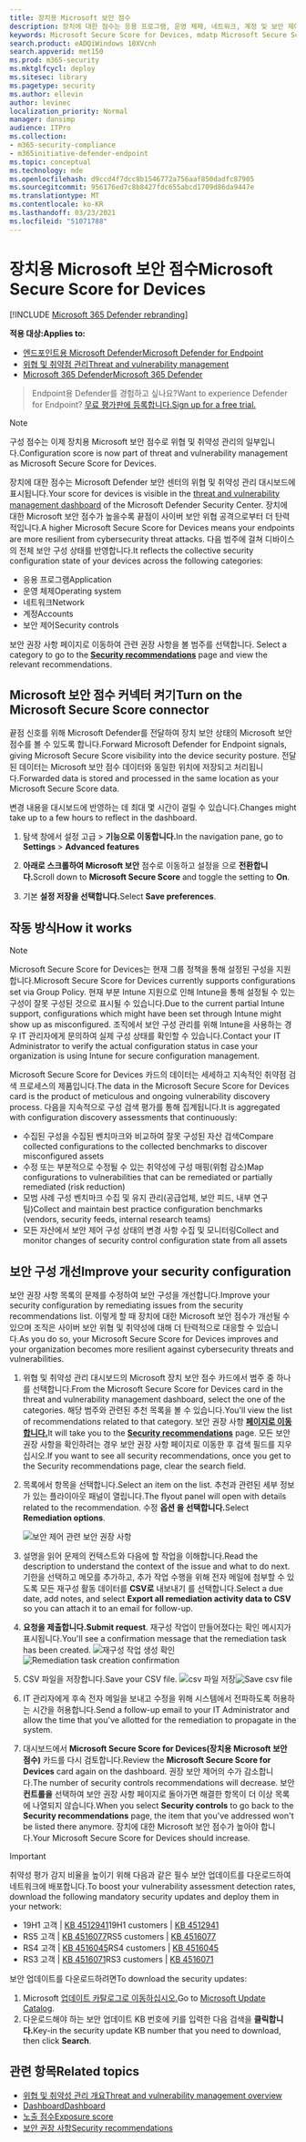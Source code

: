 ```yaml
---
title: 장치용 Microsoft 보안 점수
description: 장치에 대한 점수는 응용 프로그램, 운영 체제, 네트워크, 계정 및 보안 제어 전반에 걸쳐 디바이스의 총 보안 구성 상태를 보여줍니다.
keywords: Microsoft Secure Score for Devices, mdatp Microsoft Secure Score for Devices, secure score, configuration score, threat and vulnerability management, security controls, improvement opportunities, security configuration score over time, security posture, baseline
search.product: eADQiWindows 10XVcnh
search.appverid: met150
ms.prod: m365-security
ms.mktglfcycl: deploy
ms.sitesec: library
ms.pagetype: security
ms.author: ellevin
author: levinec
localization_priority: Normal
manager: dansimp
audience: ITPro
ms.collection:
- m365-security-compliance
- m365initiative-defender-endpoint
ms.topic: conceptual
ms.technology: mde
ms.openlocfilehash: d9ccd4f7dcc8b1546772a756aaf850dadfc87905
ms.sourcegitcommit: 956176ed7c8b8427fdc655abcd1709d86da9447e
ms.translationtype: MT
ms.contentlocale: ko-KR
ms.lasthandoff: 03/23/2021
ms.locfileid: "51071788"
---
```

# <a name="microsoft-secure-score-for-devices"></a><span data-ttu-id="f0ccc-104">장치용 Microsoft 보안 점수</span><span class="sxs-lookup"><span data-stu-id="f0ccc-104">Microsoft Secure Score for Devices</span></span>

[!INCLUDE [Microsoft 365 Defender rebranding](../../includes/microsoft-defender.md)]

<span data-ttu-id="f0ccc-105">**적용 대상:**</span><span class="sxs-lookup"><span data-stu-id="f0ccc-105">**Applies to:**</span></span>

- [<span data-ttu-id="f0ccc-106">엔드포인트용 Microsoft Defender</span><span class="sxs-lookup"><span data-stu-id="f0ccc-106">Microsoft Defender for Endpoint</span></span>](https://go.microsoft.com/fwlink/?linkid=2154037)
- [<span data-ttu-id="f0ccc-107">위협 및 취약점 관리</span><span class="sxs-lookup"><span data-stu-id="f0ccc-107">Threat and vulnerability management</span></span>](next-gen-threat-and-vuln-mgt.md)
- [<span data-ttu-id="f0ccc-108">Microsoft 365 Defender</span><span class="sxs-lookup"><span data-stu-id="f0ccc-108">Microsoft 365 Defender</span></span>](https://go.microsoft.com/fwlink/?linkid=2118804)

> <span data-ttu-id="f0ccc-109">Endpoint용 Defender를 경험하고 싶나요?</span><span class="sxs-lookup"><span data-stu-id="f0ccc-109">Want to experience Defender for Endpoint?</span></span> [<span data-ttu-id="f0ccc-110">무료 평가판에 등록합니다.</span><span class="sxs-lookup"><span data-stu-id="f0ccc-110">Sign up for a free trial.</span></span>](https://www.microsoft.com/microsoft-365/windows/microsoft-defender-atp?ocid=docs-wdatp-pullalerts-abovefoldlink) 


>[!NOTE]
> <span data-ttu-id="f0ccc-111">구성 점수는 이제 장치용 Microsoft 보안 점수로 위협 및 취약성 관리의 일부입니다.</span><span class="sxs-lookup"><span data-stu-id="f0ccc-111">Configuration score is now part of threat and vulnerability management as Microsoft Secure Score for Devices.</span></span>

<span data-ttu-id="f0ccc-112">장치에 대한 점수는 Microsoft [](tvm-dashboard-insights.md) Defender 보안 센터의 위협 및 취약성 관리 대시보드에 표시됩니다.</span><span class="sxs-lookup"><span data-stu-id="f0ccc-112">Your score for devices is visible in the [threat and vulnerability management dashboard](tvm-dashboard-insights.md) of the Microsoft Defender Security Center.</span></span> <span data-ttu-id="f0ccc-113">장치에 대한 Microsoft 보안 점수가 높을수록 끝점이 사이버 보안 위협 공격으로부터 더 탄력적입니다.</span><span class="sxs-lookup"><span data-stu-id="f0ccc-113">A higher Microsoft Secure Score for Devices means your endpoints are more resilient from cybersecurity threat attacks.</span></span> <span data-ttu-id="f0ccc-114">다음 범주에 걸쳐 디바이스의 전체 보안 구성 상태를 반영합니다.</span><span class="sxs-lookup"><span data-stu-id="f0ccc-114">It reflects the collective security configuration state of your devices across the following categories:</span></span>

- <span data-ttu-id="f0ccc-115">응용 프로그램</span><span class="sxs-lookup"><span data-stu-id="f0ccc-115">Application</span></span>
- <span data-ttu-id="f0ccc-116">운영 체제</span><span class="sxs-lookup"><span data-stu-id="f0ccc-116">Operating system</span></span>
- <span data-ttu-id="f0ccc-117">네트워크</span><span class="sxs-lookup"><span data-stu-id="f0ccc-117">Network</span></span>
- <span data-ttu-id="f0ccc-118">계정</span><span class="sxs-lookup"><span data-stu-id="f0ccc-118">Accounts</span></span>
- <span data-ttu-id="f0ccc-119">보안 제어</span><span class="sxs-lookup"><span data-stu-id="f0ccc-119">Security controls</span></span>

<span data-ttu-id="f0ccc-120">보안 권장 사항 페이지로 이동하여 관련 권장 사항을 볼 범주를 선택합니다. [](tvm-security-recommendation.md)</span><span class="sxs-lookup"><span data-stu-id="f0ccc-120">Select a category to go to the [**Security recommendations**](tvm-security-recommendation.md) page and view the relevant recommendations.</span></span>

## <a name="turn-on-the-microsoft-secure-score-connector"></a><span data-ttu-id="f0ccc-121">Microsoft 보안 점수 커넥터 켜기</span><span class="sxs-lookup"><span data-stu-id="f0ccc-121">Turn on the Microsoft Secure Score connector</span></span>

<span data-ttu-id="f0ccc-122">끝점 신호를 위해 Microsoft Defender를 전달하여 장치 보안 상태의 Microsoft 보안 점수를 볼 수 있도록 합니다.</span><span class="sxs-lookup"><span data-stu-id="f0ccc-122">Forward Microsoft Defender for Endpoint signals, giving Microsoft Secure Score visibility into the device security posture.</span></span> <span data-ttu-id="f0ccc-123">전달된 데이터는 Microsoft 보안 점수 데이터와 동일한 위치에 저장되고 처리됩니다.</span><span class="sxs-lookup"><span data-stu-id="f0ccc-123">Forwarded data is stored and processed in the same location as your Microsoft Secure Score data.</span></span>

<span data-ttu-id="f0ccc-124">변경 내용을 대시보드에 반영하는 데 최대 몇 시간이 걸릴 수 있습니다.</span><span class="sxs-lookup"><span data-stu-id="f0ccc-124">Changes might take up to a few hours to reflect in the dashboard.</span></span>

1. <span data-ttu-id="f0ccc-125">탐색 창에서 설정 고급   >  **기능으로 이동합니다.**</span><span class="sxs-lookup"><span data-stu-id="f0ccc-125">In the navigation pane, go to **Settings** > **Advanced features**</span></span> 

2. <span data-ttu-id="f0ccc-126">**아래로 스크롤하여 Microsoft 보안** 점수로 이동하고 설정을 으로 **전환합니다.**</span><span class="sxs-lookup"><span data-stu-id="f0ccc-126">Scroll down to **Microsoft Secure Score** and toggle the setting to **On**.</span></span>

3. <span data-ttu-id="f0ccc-127">기본 **설정 저장을 선택합니다.**</span><span class="sxs-lookup"><span data-stu-id="f0ccc-127">Select **Save preferences**.</span></span>

## <a name="how-it-works"></a><span data-ttu-id="f0ccc-128">작동 방식</span><span class="sxs-lookup"><span data-stu-id="f0ccc-128">How it works</span></span>

>[!NOTE]
> <span data-ttu-id="f0ccc-129">Microsoft Secure Score for Devices는 현재 그룹 정책을 통해 설정된 구성을 지원합니다.</span><span class="sxs-lookup"><span data-stu-id="f0ccc-129">Microsoft Secure Score for Devices currently supports configurations set via Group Policy.</span></span> <span data-ttu-id="f0ccc-130">현재 부분 Intune 지원으로 인해 Intune을 통해 설정될 수 있는 구성이 잘못 구성된 것으로 표시될 수 있습니다.</span><span class="sxs-lookup"><span data-stu-id="f0ccc-130">Due to the current partial Intune support, configurations which might have been set through Intune might show up as misconfigured.</span></span> <span data-ttu-id="f0ccc-131">조직에서 보안 구성 관리를 위해 Intune을 사용하는 경우 IT 관리자에게 문의하여 실제 구성 상태를 확인할 수 있습니다.</span><span class="sxs-lookup"><span data-stu-id="f0ccc-131">Contact your IT Administrator to verify the actual configuration status in case your organization is using Intune for secure configuration management.</span></span>

<span data-ttu-id="f0ccc-132">Microsoft Secure Score for Devices 카드의 데이터는 세세하고 지속적인 취약점 검색 프로세스의 제품입니다.</span><span class="sxs-lookup"><span data-stu-id="f0ccc-132">The data in the Microsoft Secure Score for Devices card is the product of meticulous and ongoing vulnerability discovery process.</span></span> <span data-ttu-id="f0ccc-133">다음을 지속적으로 구성 검색 평가를 통해 집계됩니다.</span><span class="sxs-lookup"><span data-stu-id="f0ccc-133">It is aggregated with configuration discovery assessments that continuously:</span></span>

- <span data-ttu-id="f0ccc-134">수집된 구성을 수집된 벤치마크와 비교하여 잘못 구성된 자산 검색</span><span class="sxs-lookup"><span data-stu-id="f0ccc-134">Compare collected configurations to the collected benchmarks to discover misconfigured assets</span></span>
- <span data-ttu-id="f0ccc-135">수정 또는 부분적으로 수정될 수 있는 취약성에 구성 매핑(위험 감소)</span><span class="sxs-lookup"><span data-stu-id="f0ccc-135">Map configurations to vulnerabilities that can be remediated or partially remediated (risk reduction)</span></span>
- <span data-ttu-id="f0ccc-136">모범 사례 구성 벤치마크 수집 및 유지 관리(공급업체, 보안 피드, 내부 연구 팀)</span><span class="sxs-lookup"><span data-stu-id="f0ccc-136">Collect and maintain best practice configuration benchmarks (vendors, security feeds, internal research teams)</span></span>
- <span data-ttu-id="f0ccc-137">모든 자산에서 보안 제어 구성 상태의 변경 사항 수집 및 모니터링</span><span class="sxs-lookup"><span data-stu-id="f0ccc-137">Collect and monitor changes of security control configuration state from all assets</span></span>

## <a name="improve-your-security-configuration"></a><span data-ttu-id="f0ccc-138">보안 구성 개선</span><span class="sxs-lookup"><span data-stu-id="f0ccc-138">Improve your security configuration</span></span>

<span data-ttu-id="f0ccc-139">보안 권장 사항 목록의 문제를 수정하여 보안 구성을 개선합니다.</span><span class="sxs-lookup"><span data-stu-id="f0ccc-139">Improve your security configuration by remediating issues from the security recommendations list.</span></span> <span data-ttu-id="f0ccc-140">이렇게 할 때 장치에 대한 Microsoft 보안 점수가 개선될 수 있으며 조직은 사이버 보안 위협 및 취약성에 대해 더 탄력적으로 대응할 수 있습니다.</span><span class="sxs-lookup"><span data-stu-id="f0ccc-140">As you do so, your Microsoft Secure Score for Devices improves and your organization becomes more resilient against cybersecurity threats and vulnerabilities.</span></span>

1. <span data-ttu-id="f0ccc-141">위협 및 취약성 관리 대시보드의 Microsoft 장치 보안 점수 카드에서 범주 중 하나를 선택합니다.</span><span class="sxs-lookup"><span data-stu-id="f0ccc-141">From the Microsoft Secure Score for Devices card in the threat and vulnerability management dashboard, select the one of the categories.</span></span> <span data-ttu-id="f0ccc-142">해당 범주와 관련된 추천 목록을 볼 수 있습니다.</span><span class="sxs-lookup"><span data-stu-id="f0ccc-142">You'll view the list of recommendations related to that category.</span></span> <span data-ttu-id="f0ccc-143">보안 권장 사항 [**페이지로 이동합니다.**](tvm-security-recommendation.md)</span><span class="sxs-lookup"><span data-stu-id="f0ccc-143">It will take you to the [**Security recommendations**](tvm-security-recommendation.md) page.</span></span> <span data-ttu-id="f0ccc-144">모든 보안 권장 사항을 확인하려는 경우 보안 권장 사항 페이지로 이동한 후 검색 필드를 지우십시오.</span><span class="sxs-lookup"><span data-stu-id="f0ccc-144">If you want to see all security recommendations, once you get to the Security recommendations page, clear the search field.</span></span>

2. <span data-ttu-id="f0ccc-145">목록에서 항목을 선택합니다.</span><span class="sxs-lookup"><span data-stu-id="f0ccc-145">Select an item on the list.</span></span> <span data-ttu-id="f0ccc-146">추천과 관련된 세부 정보가 있는 플라이아웃 패널이 열립니다.</span><span class="sxs-lookup"><span data-stu-id="f0ccc-146">The flyout panel will open with details related to the recommendation.</span></span> <span data-ttu-id="f0ccc-147">수정 **옵션 을 선택합니다.**</span><span class="sxs-lookup"><span data-stu-id="f0ccc-147">Select **Remediation options**.</span></span>

   ![보안 제어 관련 보안 권장 사항](images/tvm_security_controls.png)

3. <span data-ttu-id="f0ccc-149">설명을 읽어 문제의 컨텍스트와 다음에 할 작업을 이해합니다.</span><span class="sxs-lookup"><span data-stu-id="f0ccc-149">Read the description to understand the context of the issue and what to do next.</span></span> <span data-ttu-id="f0ccc-150">기한을 선택하고 메모를 추가하고, 추가 작업 수행을 위해 전자 메일에 첨부할 수 있도록 모든 재구성 활동 데이터를 **CSV로** 내보내기 를 선택합니다.</span><span class="sxs-lookup"><span data-stu-id="f0ccc-150">Select a due date, add notes, and select **Export all remediation activity data to CSV** so you can attach it to an email for follow-up.</span></span>

4. <span data-ttu-id="f0ccc-151">**요청을 제출합니다.**</span><span class="sxs-lookup"><span data-stu-id="f0ccc-151">**Submit request**.</span></span> <span data-ttu-id="f0ccc-152">재구성 작업이 만들어졌다는 확인 메시지가 표시됩니다.</span><span class="sxs-lookup"><span data-stu-id="f0ccc-152">You'll see a confirmation message that the remediation task has been created.</span></span>
   <span data-ttu-id="f0ccc-153">![재구성 작업 생성 확인](images/tvm_remediation_task_created.png)</span><span class="sxs-lookup"><span data-stu-id="f0ccc-153">![Remediation task creation confirmation](images/tvm_remediation_task_created.png)</span></span>

5. <span data-ttu-id="f0ccc-154">CSV 파일을 저장합니다.</span><span class="sxs-lookup"><span data-stu-id="f0ccc-154">Save your CSV file.</span></span>
   <span data-ttu-id="f0ccc-155">![csv 파일 저장](images/tvm_save_csv_file.png)</span><span class="sxs-lookup"><span data-stu-id="f0ccc-155">![Save csv file](images/tvm_save_csv_file.png)</span></span>

6. <span data-ttu-id="f0ccc-156">IT 관리자에게 후속 전자 메일을 보내고 수정을 위해 시스템에서 전파하도록 허용하는 시간을 허용합니다.</span><span class="sxs-lookup"><span data-stu-id="f0ccc-156">Send a follow-up email to your IT Administrator and allow the time that you've allotted for the remediation to propagate in the system.</span></span>

7. <span data-ttu-id="f0ccc-157">대시보드에서 **Microsoft Secure Score for Devices(장치용 Microsoft 보안 점수)** 카드를 다시 검토합니다.</span><span class="sxs-lookup"><span data-stu-id="f0ccc-157">Review the **Microsoft Secure Score for Devices** card again on the dashboard.</span></span> <span data-ttu-id="f0ccc-158">권장 보안 제어의 수가 감소합니다.</span><span class="sxs-lookup"><span data-stu-id="f0ccc-158">The number of security controls recommendations will decrease.</span></span> <span data-ttu-id="f0ccc-159">보안 **컨트롤을** 선택하여 보안 권장  사항 페이지로 돌아가면 해결한 항목이 더 이상 목록에 나열되지 않습니다.</span><span class="sxs-lookup"><span data-stu-id="f0ccc-159">When you select **Security controls** to go back to the **Security recommendations** page, the item that you've addressed won't be listed there anymore.</span></span> <span data-ttu-id="f0ccc-160">장치에 대한 Microsoft 보안 점수가 높아야 합니다.</span><span class="sxs-lookup"><span data-stu-id="f0ccc-160">Your Microsoft Secure Score for Devices should increase.</span></span>

>[!IMPORTANT]
><span data-ttu-id="f0ccc-161">취약성 평가 감지 비율을 높이기 위해 다음과 같은 필수 보안 업데이트를 다운로드하여 네트워크에 배포합니다.</span><span class="sxs-lookup"><span data-stu-id="f0ccc-161">To boost your vulnerability assessment detection rates, download the following mandatory security updates and deploy them in your network:</span></span>
>- <span data-ttu-id="f0ccc-162">19H1 고객 | [KB 4512941](https://support.microsoft.com/help/4512941/windows-10-update-kb4512941)</span><span class="sxs-lookup"><span data-stu-id="f0ccc-162">19H1 customers | [KB 4512941](https://support.microsoft.com/help/4512941/windows-10-update-kb4512941)</span></span>
>- <span data-ttu-id="f0ccc-163">RS5 고객 | [KB 4516077](https://support.microsoft.com/help/4516077/windows-10-update-kb4516077)</span><span class="sxs-lookup"><span data-stu-id="f0ccc-163">RS5 customers | [KB 4516077](https://support.microsoft.com/help/4516077/windows-10-update-kb4516077)</span></span>
>- <span data-ttu-id="f0ccc-164">RS4 고객 | [KB 4516045](https://support.microsoft.com/help/4516045/windows-10-update-kb4516045)</span><span class="sxs-lookup"><span data-stu-id="f0ccc-164">RS4 customers | [KB 4516045](https://support.microsoft.com/help/4516045/windows-10-update-kb4516045)</span></span>
>- <span data-ttu-id="f0ccc-165">RS3 고객 | [KB 4516071](https://support.microsoft.com/help/4516071/windows-10-update-kb4516071)</span><span class="sxs-lookup"><span data-stu-id="f0ccc-165">RS3 customers | [KB 4516071](https://support.microsoft.com/help/4516071/windows-10-update-kb4516071)</span></span>
>
><span data-ttu-id="f0ccc-166">보안 업데이트를 다운로드하려면</span><span class="sxs-lookup"><span data-stu-id="f0ccc-166">To download the security updates:</span></span>
>1. <span data-ttu-id="f0ccc-167">Microsoft [업데이트 카탈로그로 이동하십시오.](https://www.catalog.update.microsoft.com/home.aspx)</span><span class="sxs-lookup"><span data-stu-id="f0ccc-167">Go to [Microsoft Update Catalog](https://www.catalog.update.microsoft.com/home.aspx).</span></span>
>2. <span data-ttu-id="f0ccc-168">다운로드해야 하는 보안 업데이트 KB 번호에 키를 입력한 다음 검색을 **클릭합니다.**</span><span class="sxs-lookup"><span data-stu-id="f0ccc-168">Key-in the security update KB number that you need to download, then click **Search**.</span></span>  

## <a name="related-topics"></a><span data-ttu-id="f0ccc-169">관련 항목</span><span class="sxs-lookup"><span data-stu-id="f0ccc-169">Related topics</span></span>

- [<span data-ttu-id="f0ccc-170">위협 및 취약성 관리 개요</span><span class="sxs-lookup"><span data-stu-id="f0ccc-170">Threat and vulnerability management overview</span></span>](next-gen-threat-and-vuln-mgt.md)
- [<span data-ttu-id="f0ccc-171">Dashboard</span><span class="sxs-lookup"><span data-stu-id="f0ccc-171">Dashboard</span></span>](tvm-dashboard-insights.md)
- [<span data-ttu-id="f0ccc-172">노출 점수</span><span class="sxs-lookup"><span data-stu-id="f0ccc-172">Exposure score</span></span>](tvm-exposure-score.md)
- [<span data-ttu-id="f0ccc-173">보안 권장 사항</span><span class="sxs-lookup"><span data-stu-id="f0ccc-173">Security recommendations</span></span>](tvm-security-recommendation.md)
